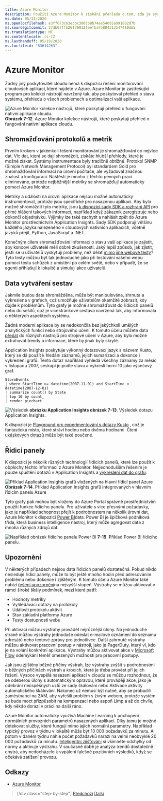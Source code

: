 ```yaml
---
title: Azure Monitor
description: Použití Azure Monitor k získání přehledu o tom, zda je systém spuštěný.
ms.date: 05/13/2020
ms.openlocfilehash: e3ff673c63ecbc380cb8b74ae54065a091882d7b
ms.sourcegitcommit: 27db07ffb26f76912feefba7b884313547410db5
ms.translationtype: MT
ms.contentlocale: cs-CZ
ms.lasthandoff: 05/19/2020
ms.locfileid: "83614263"
---
```

# <a name="azure-monitor"></a>Azure Monitor

Žádný jiný poskytovatel cloudu nemá k dispozici řešení monitorování cloudových aplikací, které najdete v Azure. Azure Monitor je zastřešující program pro kolekci nástrojů navržený tak, aby poskytoval přehled o stavu systému, přehledu o všech problémech a optimalizaci vaší aplikace.

![Azure Monitor kolekce nástrojů, které poskytují přehled o fungování nativní aplikace cloudu. ](./media/azure-monitor.png)
 **Obrázek 7-12**. Azure Monitor kolekce nástrojů, které poskytují přehled o fungování nativní aplikace cloudu.

## <a name="gathering-logs-and-metrics"></a>Shromažďování protokolů a metrik

Prvním krokem v jakémkoli řešení monitorování je shromažďování co nejvíce dat. Víc dat, která se dají shromáždit, získáte hlubší přehledy, které je možné získat. Systémy instrumentace byly tradičně obtížné. Protokol SNMP (Simple Network Management Protocol) byl standardem Gold pro shromažďování informací na úrovni počítače, ale vyžadoval značnou znalost a konfiguraci. Naštěstí je mnoho z těchto pevných prací eliminováno, protože nejběžnější metriky se shromažďují automaticky pomocí Azure Monitor.

Metriky a události na úrovni aplikace nejsou možné automaticky instrumentovat, protože jsou specifické pro nasazenou aplikaci. Aby bylo možné shromáždit tyto metriky, jsou [k dispozici sady SDK a rozhraní API](https://docs.microsoft.com/azure/azure-monitor/app/api-custom-events-metrics) pro přímé hlášení takových informací, například když zákazník zaregistruje nebo dokončí objednávku. Výjimky lze také zachytit a nahlásit zpět do Azure Monitor prostřednictvím Application Insights. Sady SDK podporují většinu každého jazyka nalezeného v cloudových nativních aplikacích, včetně jazyků přejít, Python, JavaScript a .NET.

Konečným cílem shromažďování informací o stavu vaší aplikace je zajistit, aby koncoví uživatelé měli dobré zkušenosti. Jaký lepší způsob, jak zjistit, jestli se u uživatelů vyskytují problémy, než dělat [mimo jiné webové testy](https://docs.microsoft.com/azure/azure-monitor/app/monitor-web-app-availability)? Tyto testy můžou být tak jednoduché jako při testování vašeho webu pomocí testu schůzek z umístění po celém světě, nebo v případě, že se agenti přihlašují k lokalitě a simulují akce uživatelů.

## <a name="reporting-data"></a>Data vytváření sestav

Jakmile budou data shromážděna, může být manipulována, shrnuta a vykreslena v grafech, což umožňuje uživatelům okamžitě zobrazit, kdy dojde k problémům. Tyto grafy je možné shromažďovat do řídicích panelů nebo do sešitů, což je vícestránkové sestava navržená tak, aby informovala o některých aspektech systému.

Žádná moderní aplikace by se nedokončila bez jakýchkoli umělých analytických funkcí nebo strojového učení. K tomuto účelu můžete data [předat](https://www.youtube.com/watch?v=Cuza-I1g9tw) do různých nástrojů pro strojové učení v Azure, aby bylo možné extrahovat trendy a informace, které by jinak byly skryté.

Application Insights poskytuje výkonný dotazovací jazyk s názvem Kusto, který se dá použít k hledání záznamů, jejich sumarizaci a dokonce i vykreslení grafů. Tento dotaz například vyhledá všechny záznamy za měsíc v listopadu 2007, seskupí je podle stavu a vykreslí horní 10 jako výsečový graf.

```kusto
StormEvents
| where StartTime >= datetime(2007-11-01) and StartTime < datetime(2007-12-01)
| summarize count() by State
| top 10 by count_
| render piechart
```

![Výsledek ](./media/azure-monitor.png)
 **obrázku Application Insights obrázek 7-13**. Výsledek dotazu Application Insights.

K dispozici je [Playground pro experimentování s dotazy Kusto](https://dataexplorer.azure.com/clusters/help/databases/Samples) , což je fantastická místo, které stráví hodinu nebo dvěma hodinami. Čtení [ukázkových dotazů](https://docs.microsoft.com/azure/kusto/query/samples) může být také poučené.

## <a name="dashboards"></a>Řídicí panely

K dispozici je několik různých technologií řídicích panelů, které lze použít k obplochy těchto informací z Azure Monitor. Nejjednodušším řešením je pouze spuštění dotazů v Application Insights a [vykreslení dat do grafu](https://docs.microsoft.com/azure/azure-monitor/learn/tutorial-app-dashboards).

![Příklad Application Insights grafů vložených na hlavní řídicí panel Azure ](./media/azure-monitor.png)
 **Obrázek 7-14**. Příklad Application Insights grafů integrovaných v hlavním řídicím panelu Azure

Tyto grafy pak mohou být vloženy do Azure Portal správně prostřednictvím použití funkce řídicího panelu. Pro uživatele s více přesnými požadavky, jako je například schopnost přejít k podrobnostem na několik úrovní dat, Azure Monitor k dispozici [Power BI](https://powerbi.microsoft.com/)data. Power BI je špičková podniková třída, která business intelligence nástroj, který může agregovat data z mnoha různých zdrojů dat.

![Například obrázek řídicího panelu Power BI ](./media/azure-monitor.png)
 **7-15**. Příklad Power BI řídicího panelu.

## <a name="alerts"></a>Upozornění

V některých případech nejsou data řídicích panelů dostatečná. Pokud nikdo nesleduje řídicí panely, může to být ještě mnoho hodin před adresováním problému nebo dokonce i zjištěným. K tomuto účelu Azure Monitor také nabízí [řešení upozornění](https://docs.microsoft.com/azure/azure-monitor/platform/alerts-overview)na nejvyšší stupeň. Výstrahy se můžou aktivovat v rámci široké škály podmínek, mezi které patří:

- Hodnoty metriky
- Vyhledávací dotazy na protokoly
- Události protokolu aktivit
- Stav základní platformy Azure
- Testy dostupnosti webu

Při aktivaci můžou výstrahy provádět nejrůznější úlohy. Na jednoduché straně můžou výstrahy jednoduše odeslat e-mailové oznámení do seznamu adresátů nebo textové zprávy pro jednotlivce. Další zahrnuté výstrahy můžou aktivovat pracovní postup v nástroji, jako je PagerDuty, který ví, kdo je na volání konkrétní aplikace. Výstrahy můžou aktivovat akce v [Microsoft Flow](https://flow.microsoft.com/) odemykání téměř omezených možností pro pracovní postupy.

Jak jsou zjištěny běžné příčiny výstrah, lze výstrahy zvýšit s podrobnostmi o běžných příčinách výstrah a krocích, které je třeba provést při jejich řešení. Vysoce vyspělá nasazení aplikací v cloudu se můžou rozhodnout, že se odeberou úlohy s automatickým opravou, které provádějí akce, jako je odebrání neúspěšných uzlů ze sady škálování nebo Aktivace aktivity automatického škálování. Nakonec už nemusí být nutné, aby se probudili zaměstnanci na 2AM, aby vyřešili problém s živým webem, protože systém se bude moct přizpůsobit na kompenzaci nebo aspoň Limp a až do chvíle, kdy někdo dorazí v práci na další ráno.

Azure Monitor automaticky využívá Machine Learning k pochopení normálních provozních parametrů nasazených aplikací. Díky tomu je možné detekovat služby, které fungují mimo jejich normální parametry. Například typický provoz v týdnu v lokalitě může být 10 000 požadavků za minutu. A potom v daném týdnu náhle počet požadavků narazí na velmi neobvyklé 20 000 požadavků za minutu. [Inteligentní zjišťování](https://docs.microsoft.com/azure/azure-monitor/app/proactive-diagnostics) si všimněte odchylky od normy a aktivuje výstrahu. V současné době je analýza trendů dostatečně chytrá, aby nedocházelo k vypálení falešně pozitivních výsledků, když se očekává zatížení provozu.

## <a name="references"></a>Odkazy

- [Azure Monitor](https://docs.microsoft.com/azure/azure-monitor/overview)

>[!div class="step-by-step"]
>[Předchozí](monitoring-azure-kubernetes.md) 
> [Další](identity.md)
